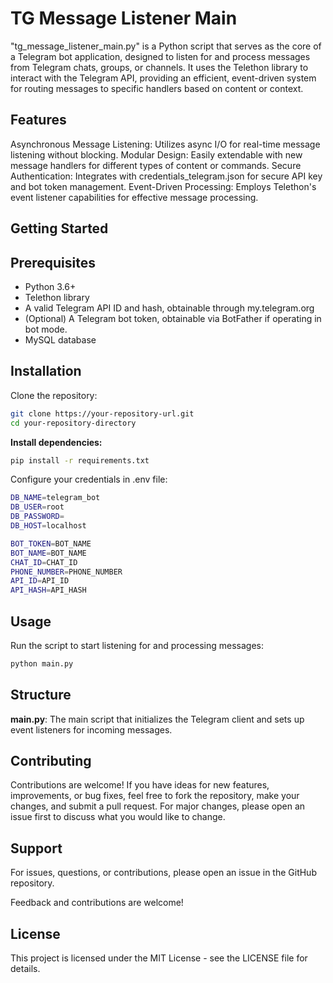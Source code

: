 # TG Message Listener Main

"tg_message_listener_main.py" is a Python script that serves as the core of a Telegram bot application, designed to listen for and process messages from Telegram chats, groups, or channels. It uses the Telethon library to interact with the Telegram API, providing an efficient, event-driven system for routing messages to specific handlers based on content or context.

## Features

Asynchronous Message Listening: Utilizes async I/O for real-time message listening without blocking.
Modular Design: Easily extendable with new message handlers for different types of content or commands.
Secure Authentication: Integrates with credentials_telegram.json for secure API key and bot token management.
Event-Driven Processing: Employs Telethon's event listener capabilities for effective message processing.

## Getting Started

## Prerequisites

- Python 3.6+
- Telethon library
- A valid Telegram API ID and hash, obtainable through my.telegram.org
- (Optional) A Telegram bot token, obtainable via BotFather if operating in bot mode.
- MySQL database

## Installation

Clone the repository:

```bash
git clone https://your-repository-url.git
cd your-repository-directory
```

**Install dependencies:**

```bash
pip install -r requirements.txt
```

Configure your credentials in .env file:

```bash
DB_NAME=telegram_bot
DB_USER=root
DB_PASSWORD=
DB_HOST=localhost

BOT_TOKEN=BOT_NAME
BOT_NAME=BOT_NAME
CHAT_ID=CHAT_ID
PHONE_NUMBER=PHONE_NUMBER
API_ID=API_ID
API_HASH=API_HASH
```

## Usage

Run the script to start listening for and processing messages:

```bash
python main.py
```

## Structure

**main.py**: The main script that initializes the Telegram client and sets up event listeners for incoming messages.

## Contributing

Contributions are welcome! If you have ideas for new features, improvements, or bug fixes, feel free to fork the repository, make your changes, and submit a pull request. For major changes, please open an issue first to discuss what you would like to change.

## Support

For issues, questions, or contributions, please open an issue in the GitHub repository.

Feedback and contributions are welcome!

## License

This project is licensed under the MIT License - see the LICENSE file for details.
